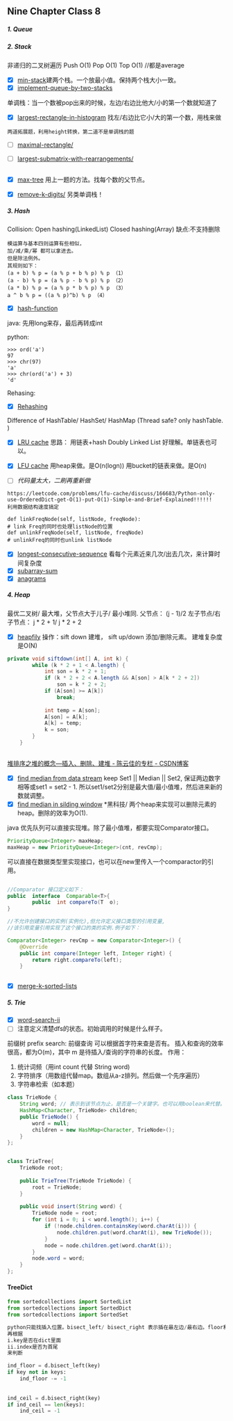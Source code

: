 ## Nine Chapter Class 8

##### 1. Queue

##### 2. Stack
非递归的二叉树遍历
Push O(1)
Pop O(1)
Top O(1) //都是average
 - [x] [min-stack](https://www.leetcode.com/problems/min-stack/description)建两个栈。一个放最小值。保持两个栈大小一致。
 - [x] [implement-queue-by-two-stacks](https://www.lintcode.com/problem/implement-queue-by-two-stacks/description)

 单调栈：当一个数被pop出来的时候，左边/右边比他大/小的第一个数就知道了
 - [x] [largest-rectangle-in-histogram](https://www.leetcode.com/problems/largest-rectangle-in-histogram/description) 找左/右边比它小/大的第一个数，用栈来做
 
 ```
 两道拓展题，利用height转换，第二道不是单调栈的题
 ```
 - [ ] [maximal-rectangle/](https://leetcode.com/problems/maximal-rectangle/)
 - [ ] [largest-submatrix-with-rearrangements/](https://leetcode.com/problems/largest-submatrix-with-rearrangements/)
 

 ```
 ```

 - [x] [max-tree](https://www.lintcode.com/problem/max-tree/description) 用上一题的方法。找每个数的父节点。

- [x] [remove-k-digits/](https://www.leetcode.com/problems/remove-k-digits/description) 另类单调栈！

##### 3. Hash
Collision:
Open hashing(LinkedList)
Closed hashing(Array) 缺点:不支持删除

```
模运算与基本四则运算有些相似，
加/减/乘/幂 都可以拿进去。
但是除法例外。
其规则如下：
(a + b) % p = (a % p + b % p) % p （1）
(a - b) % p = (a % p - b % p) % p （2）
(a * b) % p = (a % p * b % p) % p （3）
a ^ b % p = ((a % p)^b) % p （4）

```
- [x] [hash-function](https://www.lintcode.com/problem/hash-function/description)

java: 先用long来存，最后再转成int

python: 
```
>>> ord('a')
97
>>> chr(97)
'a'
>>> chr(ord('a') + 3)
'd'

```

Rehasing:
- [x] [Rehashing](https://www.lintcode.com/problem/rehashing/description)

Difference of HashTable/ HashSet/ HashMap (Thread safe? only hashTable. )

- [x] [LRU cache](https://www.leetcode.com/problems/lru-cache/description)
思路： 用链表+hash
Doubly Linked List 好理解。单链表也可以。

- [x] [LFU cache](https://www.leetcode.com/problems/lfu-cache/description)
用heap来做。是O(n(logn))
用bucket的链表来做。是O(n)
- [ ] *代码量太大，二刷再重新做*
```
https://leetcode.com/problems/lfu-cache/discuss/166683/Python-only-use-OrderedDict-get-O(1)-put-O(1)-Simple-and-Brief-Explained!!!!!!
利用数据结构速度搞定
```

```
def linkFreqNode(self, listNode, freqNode):
# link Freq的同时也处理listNode的位置
def unlinkFreqNode(self, listNode, freqNode)
# unlinkFreq的同时也unlink listNode
```

- [x] [longest-consecutive-sequence](https://www.leetcode.com/problems/longest-consecutive-sequence/)  看每个元素近来几次/出去几次，来计算时间复杂度
- [x] [subarray-sum](https://www.lintcode.com/problem/subarray-sum/description)
- [x] [anagrams](https://www.lintcode.com/problem/anagrams/description)

##### 4. Heap
最优二叉树/ 最大堆，父节点大于儿子/ 最小堆同.
父节点： (j - 1)/2
左子节点/右子节点： j * 2 + 1/ j * 2 + 2
- [x] [heapfily](https://www.lintcode.com/problem/heapify/description) 操作：sift down 建堆， sift up/down 添加/删除元素。 建堆复杂度是O(N)
```java
private void siftdown(int[] A, int k) {
        while (k * 2 + 1 < A.length) {
            int son = k * 2 + 1;
            if (k * 2 + 2 < A.length && A[son] > A[k * 2 + 2])
                son = k * 2 + 2;
            if (A[son] >= A[k])
                break;
            
            int temp = A[son];
            A[son] = A[k];
            A[k] = temp;
            k = son;
        }
    }
    
```

 [堆排序之堆的概念—插入、删除、建堆 - 陈云佳的专栏 - CSDN博客](https://blog.csdn.net/BillCYJ/article/details/78482468)
- [x] [find median from data stream](https://www.leetcode.com/problems/find-median-from-data-stream/description) keep Set1 || Median || Set2, 保证两边数字相等或set1 = set2 - 1. 所以set1/set2分别是最大值/最小值堆，然后进来新的数就调整。
- [x] [find median in silding window](https://leetcode.com/problems/sliding-window-median/)
*黑科技/ 两个heap来实现可以删除元素的heap。删除的效率为O(1).

java 优先队列可以直接实现堆。除了最小值堆，都要实现Comparator接口。
```java
PriorityQueue<Integer> maxHeap;
maxHeap = new PriorityQueue<Integer>(cnt, revCmp);
```
可以直接在数据类型里实现接口，也可以在new里传入一个comparactor的引用。

```java

//Comparator 接口定义如下：
public  interface  Comparable<T>{
        public  int compareTo(T  o);
}

//不允许创建接口的实例(实例化),但允许定义接口类型的引用变量,
//该引用变量引用实现了这个接口的类的实例.例子如下：

Comparator<Integer> revCmp = new Comparator<Integer>() {
	@Override
	public int compare(Integer left, Integer right) {
		return right.compareTo(left);
	}
	
```

- [x] [merge-k-sorted-lists](https://www.leetcode.com/problems/merge-k-sorted-lists/description)

##### 5. Trie
- [x] [word-search-ii](https://www.leetcode.com/problems/word-search-ii/)
- [ ] 注意定义清楚dfs的状态。初始调用的时候是什么样子。

前缀树
prefix search: 前缀查询 可以根据首字符来查是否有。
插入和查询的效率很高，都为O(m)，其中 m 是待插入/查询的字符串的长度。
作用：
1. 统计词频（用int count 代替 String word)
2. 字符排序（用数组代替map。数组从a-z排列。然后做一个先序遍历）
3. 字符串检索（如本题）

```java
class TrieNode {
    String word; // 表示到该节点为止，是否是一个关键字。也可以用boolean来代替。
    HashMap<Character, TrieNode> children;
    public TrieNode() {
        word = null;
        children = new HashMap<Character, TrieNode>();
    }
};


class TrieTree{
    TrieNode root;
    
    public TrieTree(TrieNode TrieNode) {
        root = TrieNode;
    }
    
    public void insert(String word) {
        TrieNode node = root;
        for (int i = 0; i < word.length(); i++) {
            if (!node.children.containsKey(word.charAt(i))) {
                node.children.put(word.charAt(i), new TrieNode());
            }
            node = node.children.get(word.charAt(i));
        }
        node.word = word;
    }
};

```

#### TreeDict
```python
from sortedcollections import SortedList
from sortedcollections import SortedDict
from sortedcollections import SortedSet

python只能找插入位置。bisect_left/ bisect_right 表示插在最左边/最右边。floor和ceil要另外写，利用插入位置找到index，
再根据
i.key是否在dict里面
ii.index是否为首尾
来判断

ind_floor = d.bisect_left(key)
if key not in keys:
    ind_floor -= -1
    
        
ind_ceil = d.bisect_right(key)
if ind_ceil == len(keys):
    ind_ceil = -1

```
